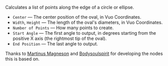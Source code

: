 Calculates a list of points along the edge of a circle or ellipse.

   - `Center` — The center position of the oval, in Vuo Coordinates.
   - `Width`, `Height` — The length of the oval's diameters, in Vuo Coordinates.
   - `Number of Points` — How many points to create.
   - `Start Angle` — The first angle to output, in degrees starting from the positive X axis (the rightmost tip of the oval).
   - `End Position` — The last angle to output.

Thanks to [Martinus Magneson](https://community.vuo.org/u/MartinusMagneson) and [Bodysoulspirit](https://community.vuo.org/u/Bodysoulspirit) for developing the nodes this is based on.
